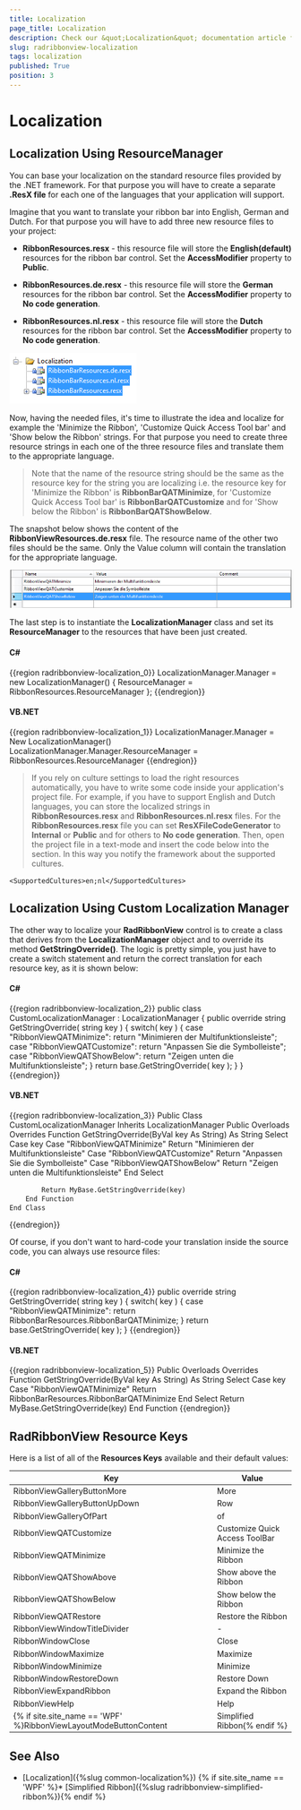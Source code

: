 ```yaml
---
title: Localization
page_title: Localization
description: Check our &quot;Localization&quot; documentation article for the RadRibbonView {{ site.framework_name }} control.
slug: radribbonview-localization
tags: localization
published: True
position: 3
---
```


# Localization

## Localization Using ResourceManager

You can base your localization on the standard resource files provided by the .NET framework. For that purpose you will have to create a separate __.ResX file__ for each one of the languages that your application will support.				

Imagine that you want to translate your ribbon bar into English, German and Dutch. For that purpose you will have to add three new resource files to your project:

* __RibbonResources.resx__ - this resource file will store the __English(default)__ resources for the ribbon bar control. Set the __AccessModifier__ property to __Public__.					

* __RibbonResources.de.resx__ - this resource file will store the __German__ resources for the ribbon bar control. Set the __AccessModifier__ property to __No code generation__.					

* __RibbonResources.nl.resx__ - this resource file will store the __Dutch__ resources for the ribbon bar control. Set the __AccessModifier__ property to __No code generation__.

![](images/RibbonView_Localization_Files.png)

Now, having the needed files, it's time to illustrate the idea and localize for example the 'Minimize the Ribbon', 'Customize Quick Access Tool bar' and 'Show below the Ribbon' strings. For that purpose you need to create three resource strings in each one of the three resource files and translate them to the appropriate language.

>Note that the name of the resource string should be the same as the resource key for the string you are localizing i.e. the resource key for 'Minimize the Ribbon' is __RibbonBarQATMinimize__, for 'Customize Quick Access Tool bar' is __RibbonBarQATCustomize__ and for 'Show below the Ribbon' is __RibbonBarQATShowBelow__.					

The snapshot below shows the content of the __RibbonViewResources.de.resx__ file. The resource name of the other two files should be the same. Only the Value column will contain the translation for the appropriate language.

![Rad Ribbon View-Localization-Resource File](images/RadRibbonView-Localization-ResourceFile.png)

The last step is to instantiate the __LocalizationManager__ class and set its __ResourceManager__ to the resources that have been just created.				

#### __C#__
{{region radribbonview-localization_0}}
	LocalizationManager.Manager = new LocalizationManager()
	{
	ResourceManager = RibbonResources.ResourceManager
	};
{{endregion}}

#### __VB.NET__
{{region radribbonview-localization_1}}
	LocalizationManager.Manager = New LocalizationManager()
	LocalizationManager.Manager.ResourceManager = RibbonResources.ResourceManager
{{endregion}}

>If you rely on culture settings to load the right resources automatically, you have to write some code inside your application's project file. For example, if you have to support English and Dutch languages, you can store the localized strings in __RibbonResources.resx__ and __RibbonResources.nl.resx__ files. For the __RibbonResources.resx__ file you can set __ResXFileCodeGenerator__ to __Internal__ or __Public__ and for others to __No code generation__. Then, open the project file in a text-mode and insert the code below into the __<PropertyGroup>__ section. In this way you notify the framework about the supported cultures.

	<SupportedCultures>en;nl</SupportedCultures>				

## Localization Using Custom Localization Manager

The other way to localize your __RadRibbonView__ control is to create a class that derives from the __LocalizationManager__ object and to override its method __GetStringOverride()__. The logic is pretty simple, you just have to create a switch statement and return the correct translation for each resource key, as it is shown below:				

#### __C#__
{{region radribbonview-localization_2}}
	public class CustomLocalizationManager : LocalizationManager
	{
	    public override string GetStringOverride( string key )
	    {
	        switch( key )
	        {
	            case "RibbonViewQATMinimize":
	                return "Minimieren der Multifunktionsleiste";
	            case "RibbonViewQATCustomize":
	                return "Anpassen Sie die Symbolleiste";
	            case "RibbonViewQATShowBelow":
	                return "Zeigen unten die Multifunktionsleiste";
	        }
	        return base.GetStringOverride( key );
	    }
	}
{{endregion}}

#### __VB.NET__
{{region radribbonview-localization_3}}
	Public Class CustomLocalizationManager
	    Inherits LocalizationManager
	    Public Overloads Overrides Function GetStringOverride(ByVal key As String) As String
	        Select Case key
					Case "RibbonViewQATMinimize"
						Return "Minimieren der Multifunktionsleiste"
					Case "RibbonViewQATCustomize"
						Return "Anpassen Sie die Symbolleiste"
					Case "RibbonViewQATShowBelow"
						Return "Zeigen unten die Multifunktionsleiste"
				End Select
	
	        Return MyBase.GetStringOverride(key)
	    End Function
	End Class
{{endregion}}

Of course, if you don't want to hard-code your translation inside the source code, you can always use resource files:

#### __C#__
{{region radribbonview-localization_4}}
	public override string GetStringOverride( string key )
	{
	    switch( key )
	    {
	        case "RibbonViewQATMinimize":
	            return RibbonBarResources.RibbonBarQATMinimize;
	    }
	    return base.GetStringOverride( key );
	}
{{endregion}}

#### __VB.NET__
{{region radribbonview-localization_5}}
	Public Overloads Overrides Function GetStringOverride(ByVal key As String) As String
	    Select Case key
				Case "RibbonViewQATMinimize"
					Return RibbonBarResources.RibbonBarQATMinimize
			End Select
	    Return MyBase.GetStringOverride(key)
	End Function
{{endregion}}

## RadRibbonView Resource Keys

Here is a list of all of the __Resources Keys__ available and their default values:

Key	|	Value
---	|	---	
RibbonViewGalleryButtonMore | More
RibbonViewGalleryButtonUpDown | Row
RibbonViewGalleryOfPart | of
RibbonViewQATCustomize | Customize Quick Access ToolBar
RibbonViewQATMinimize | Minimize the Ribbon
RibbonViewQATShowAbove | Show above the Ribbon
RibbonViewQATShowBelow | Show below the Ribbon
RibbonViewQATRestore | Restore the Ribbon
RibbonViewWindowTitleDivider | - 
RibbonWindowClose | Close
RibbonWindowMaximize | Maximize
RibbonWindowMinimize | Minimize
RibbonWindowRestoreDown | Restore Down
RibbonViewExpandRibbon | Expand the Ribbon
RibbonViewHelp | Help
{% if site.site_name == 'WPF' %}RibbonViewLayoutModeButtonContent | Simplified Ribbon{% endif %}

## See Also

* [Localization]({%slug common-localization%})
{% if site.site_name == 'WPF' %}* [Simplified Ribbon]({%slug radribbonview-simplified-ribbon%}){% endif %}